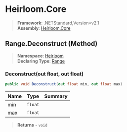 # Heirloom.Core

> **Framework**: .NETStandard,Version=v2.1  
> **Assembly**: [Heirloom.Core][0]

## Range.Deconstruct (Method)

> **Namespace**: [Heirloom][0]  
> **Declaring Type**: [Range][1]

### Deconstruct(out float, out float)

```cs
public void Deconstruct(out float min, out float max)
```

| Name | Type    | Summary |
|------|---------|---------|
| min  | `float` |         |
| max  | `float` |         |

> **Returns** - `void`

[0]: ../../../Heirloom.Core.md
[1]: ../Range.md
